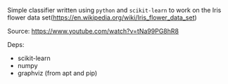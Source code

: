 Simple classifier written using `python` and `scikit-learn` to work on the Iris flower data set(https://en.wikipedia.org/wiki/Iris_flower_data_set)


Source: https://www.youtube.com/watch?v=tNa99PG8hR8

Deps:
 - scikit-learn
 - numpy
 - graphviz (from apt and pip)